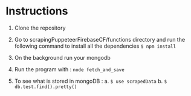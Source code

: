 # Instructions


   1. Clone the repository
      
   2. Go to scrapingPuppeteerFirebaseCF/functions directory and run the following command to install all the dependencies
   ```$ npm install```
   
   3. On the background run your mongodb
   
   4. Run the program with :  ```node fetch_and_save```
   
   5. To see what is stored in mongoDB :
      a. ```$ use scrapedData```
      b. ```$ db.test.find().pretty()```
